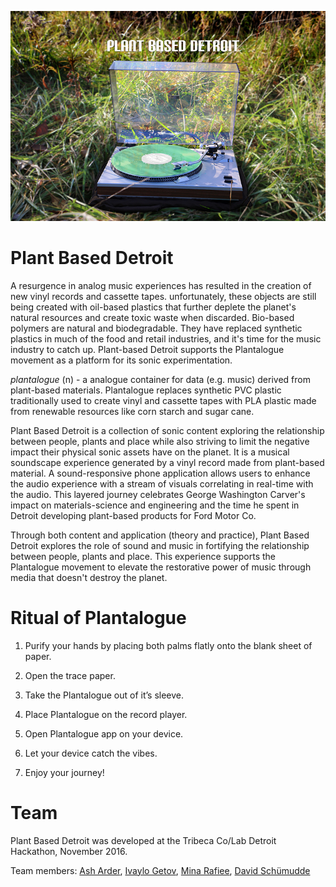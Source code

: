 ![cover](pbd.jpg)

# Plant Based Detroit
A resurgence in analog music experiences has resulted in the creation of new vinyl records and cassette tapes. unfortunately, these objects are still being created with oil-based plastics that further deplete the planet's natural resources and create toxic waste when discarded. Bio-based polymers are natural and biodegradable. They have replaced synthetic plastics in much of the food and retail industries, and it's time for the music industry to catch up. Plant-based Detroit supports the Plantalogue movement as a platform for its sonic experimentation.

_plantalogue_ (n) - a analogue container for data (e.g. music) derived from plant-based materials. Plantalogue replaces synthetic PVC plastic traditionally used to create vinyl and cassette tapes with PLA plastic made from renewable resources like corn starch and sugar cane.

Plant Based Detroit is a collection of sonic content exploring the relationship between people, plants and place while also striving to limit the negative impact their physical sonic assets have on the planet. It is a musical soundscape experience generated by a vinyl record made from plant-based material. A sound-responsive phone application allows users to enhance the audio experience with a stream of visuals correlating in real-time with the audio. This layered journey celebrates George Washington Carver's impact on materials-science and engineering and the time he spent in Detroit developing plant-based products for Ford Motor Co.

Through both content and application (theory and practice), Plant Based Detroit explores the role of sound and music in fortifying the relationship between people, plants and place. This experience supports the Plantalogue movement to elevate the restorative power of music through media that doesn't destroy the planet.

# Ritual of Plantalogue

1. Purify your hands by placing both palms flatly onto the blank sheet of paper.

2. Open the trace paper.

3. Take the Plantalogue out of it’s sleeve.

4. Place Plantalogue on the record player.

5. Open Plantalogue app on your device.

6. Let your device catch the vibes.

7. Enjoy your journey!

# Team

Plant Based Detroit was developed at the Tribeca Co/Lab Detroit Hackathon, November 2016.

Team members: [Ash Arder](http://asharder.com/about/), [Ivaylo Getov](http://ivaylogetov.com), [Mina Rafiee](http://www.minarafiee.com/), [David Schümudde]()
